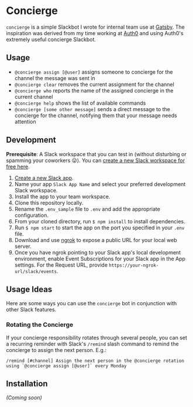 # Concierge

`concierge` is a simple Slackbot I wrote for internal team use at [Gatsby](https://gatsbyjs.com). The inspiration was derived from my time working at [Auth0](https://auth0.com) and using Auth0's extremely useful concierge Slackbot.

## Usage

* `@concierge assign [@user]` assigns someone to concierge for the channel the message was sent in
* `@concierge clear` removes the current assignment for the channel
* `@concierge who` reports the name of the assigned concierge in the current channel
* `@concierge help` shows the list of available commands
* `@concierge [some other message]` sends a direct message to the concierge for the channel, notifying them that your message needs attention

## Development

**Prerequisite**: A Slack workspace that you can test in (without disturbing or spamming your coworkers 😛). You can [create a new Slack workspace for free here](https://slack.com/get-started#/create).

1. [Create a new Slack app](https://api.slack.com/apps/new).
2. Name your app `Slack App Name` and select your preferred development Slack workspace.
3. Install the app to your team workspace.
4. Clone this repository locally.
5. Rename the `.env_sample` file to `.env` and add the appropriate configuration.
6. From your cloned directory, run `$ npm install` to install dependencies.
7. Run `$ npm start` to start the app on the port you specified in your `.env` file.
8. Download and use [ngrok](https://ngrok.com) to expose a public URL for your local web server.
9. Once you have ngrok pointing to your Slack app's local development environment, enable Event Subscriptions for your Slack app in the App settings. For the Request URL, provide `https://your-ngrok-url/slack/events`.

## Usage Ideas

Here are some ways you can use the `concierge` bot in conjunction with other Slack features.

### Rotating the Concierge

If your concierge responsibility rotates through several people, you can set a recurring reminder with Slack's `/remind` slash command to remind the concierge to assign the next person. E.g.:

```
/remind [#channel] Assign the next person in the @concierge rotation using `@concierge assign [@user]` every Monday
```

## Installation

_(Coming soon)_
